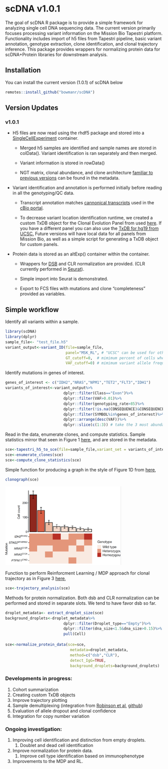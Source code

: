
<!-- README.md is generated from README.Rmd. Please edit that file -->

# scDNA v1.0.1

<!-- badges: start -->
<!-- badges: end -->

The goal of scDNA R package is to provide a simple framework for
analyzing single cell DNA sequencing data. The current version primarily
focuses processing variant information on the Mission Bio Tapestri
platform. Functionality includes import of h5 files from Tapestri
pipeline, basic variant annotation, genotype extraction, clone
identification, and clonal trajectory inference. This package provides
wrappers for normalizing protein data for scDNA+Protein libraries for
downstream analysis.

## Installation

You can install the current version (1.0.1) of scDNA below

``` r
remotes::install_github("bowmanr/scDNA")
```

## Version Updates

### **v1.0.1**

- H5 files are now read using the rhdf5 package and stored into a
  [SingleCellExperiment](https://bioconductor.org/packages/release/bioc/html/SingleCellExperiment.html)
  container.

  - Merged h5 samples are identified and sample names are stored in
    colData(). Variant identification is ran separately and then merged.

  - Variant information is stored in rowData()

  - NGT matrix, clonal abundance, and clone architecture [familiar to
    previous versions](https://bowmanr.github.io/scDNA_myeloid/) can be
    found in the metadata.

- Variant identification and annotation is performed initially before
  reading in all the genotyping/QC data.

  - Transcript annotation matches [cannonical
    transcripts](https://docs.cbioportal.org/mutation-data-transcript-annotation/#transcript-assignment)
    used in the [cBio portal](https://www.cbioportal.org/).

  - To decrease variant location identification runtime, we created a
    custom TxDB object for the Clonal Evolution Panel from used
    [here](https://www.nature.com/articles/s41586-020-2864-x). If you
    have a different panel you can also use the [TxDB for hg19 from
    UCSC.](https://bioconductor.org/packages/release/data/annotation/html/TxDb.Hsapiens.UCSC.hg19.knownGene.html)
    Future versions will have local data for all panels from Mission
    Bio, as well as a simple script for generating a TxDB object for
    custom panels.

- Protein data is stored as an altExp() container within the container.

  - Wrappers for [DSB](https://github.com/niaid/dsb) and CLR
    normalization are provided. (CLR currently performed in
    [Seurat](https://satijalab.org/seurat/)).

  - Simple import into Seurat is demonstrated.

  - Export to FCS files with mutations and clone “completeness” provided
    as variables.

## Simple workflow

Identify all variants within a sample.

``` r
library(scDNA)
library(dplyr)
sample_file<- "test_file.h5"
variant_output<-variant_ID(file=sample_file,
                           panel="MSK_RL", # "UCSC" can be used for other panels
                           GT_cutoff=0,  # mimimum percent of cells where a successful genotyping call was made
                           VAF_cutoff=0) # mimimum variant allele frequency 
```

Identify mutations in genes of interest.

``` r
genes_of_interest <- c("IDH2","NRAS","NPM1","TET2","FLT3","IDH1")
variants_of_interest<-variant_output%>%
                          dplyr::filter(Class=="Exon")%>%
                          dplyr::filter(VAF>0.01)%>%
                          dplyr::filter(genotyping_rate>85)%>%
                          dplyr::filter(!is.na(CONSEQUENCE)&CONSEQUENCE!="synonymous")%>%
                          dplyr::filter(SYMBOL%in%genes_of_interest)%>%   
                          dplyr::arrange(desc(VAF))%>%
                          dplyr::slice(c(1:3)) # take the 3 most abundance mutations
```

Read in the data, enumerate clones, and compute statistics. Sample
statistics mirror that seen in Figure 1
[here](https://www.nature.com/articles/s41586-020-2864-x), and are
stored in the metadata.

``` r
sce<-tapestri_h5_to_sce(file=sample_file,variant_set = variants_of_interest)
sce<-enumerate_clones(sce)
sce<-compute_clone_statistics(sce)
```

Simple function for producing a graph in the style of Figure 1D from
[here](https://www.nature.com/articles/s41586-020-2864-x),

``` r
clonograph(sce)
```

<img src="images/Screen%20Shot%202023-09-19%20at%2010.07.16%20PM.png"
width="373" />

Function to perform Reinforcment Learning / MDP approach for clonal
trajectory as in Figure 3
[here](https://www.nature.com/articles/s41586-020-2864-x),

``` r
sce<-trajectory_analysis(sce)
```

Methods for protein normalization. Both dsb and CLR normalization can be
performed and stored in separate slots. We tend to have favor dsb so
far.

``` r
droplet_metadata<- extract_droplet_size(sce)
background_droplets<-droplet_metadata%>%
                          dplyr::filter(Droplet_type=="Empty")%>%
                          dplyr::filter(dna_size<1.5&dna_size>0.15)%>%
                          pull(Cell)

sce<-normalize_protein_data(sce=sce,
                             metadata=droplet_metadata,
                             method=c("dsb","CLR"),
                             detect_IgG=TRUE,
                             background_droplets=background_droplets)
```

### Developments in progress:

1.  Cohort summarization
2.  Creating custom TxDB objects
3.  Improve trajectory plotting
4.  Sample demultiplexing (integration from [Robinson et
    al](https://www.biorxiv.org/content/10.1101/2022.09.20.508786v1.full),
    [github](https://github.com/RobinsonTroy/scMRD))
5.  Evaluation of allele dropout and clonal confidence
6.  Integration for copy number variation

### Ongoing investigation:

1.  Improving cell identification and distinction from empty droplets.
    1.  Doublet and dead cell identification
2.  Improve normalization for protein data.
    1.  Improve cell type identification based on immunophenotype
3.  Improvements to the MDP and RL.

